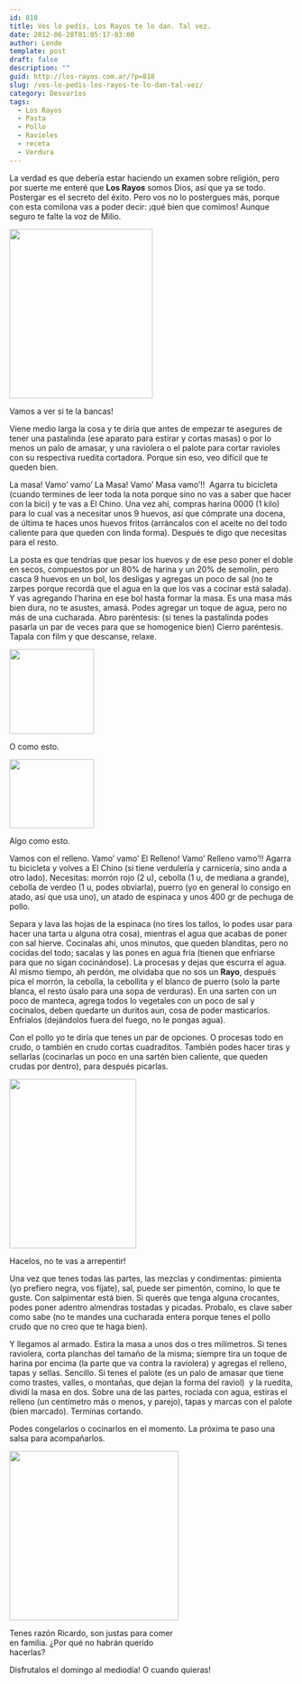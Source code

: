 ```yaml
---
id: 818
title: Vos lo pedís, Los Rayos te lo dan. Tal vez.
date: 2012-06-28T01:05:17-03:00
author: Lende
template: post
draft: false
description: ""
guid: http://los-rayos.com.ar/?p=818
slug: /vos-lo-pedis-los-rayos-te-lo-dan-tal-vez/
category: Desvaríos
tags:
  - Los Rayos
  - Pasta
  - Pollo
  - Ravioles
  - receta
  - Verdura
---
```

La verdad es que debería estar haciendo un examen sobre religión, pero por suerte me enteré que **Los Rayos** somos Dios, así que ya se todo. Postergar es el secreto del éxito. Pero vos no lo postergues más, porque con esta comilona vas a poder decir: ¡qué bien que comimos! Aunque seguro te falte la voz de Milio.

<div id="attachment_819" style="width: 264px" class="wp-caption alignleft">
  <img aria-describedby="caption-attachment-819" class="size-medium wp-image-819" title="pollo" src="https://los-rayos.com/wp-content/uploads/2012/04/pollo-254x300.jpg" alt="" width="254" height="300" srcset="https://los-rayos.com/wp-content/uploads/2012/04/pollo-254x300.jpg 254w, https://los-rayos.com/wp-content/uploads/2012/04/pollo.jpg 261w" sizes="(max-width: 254px) 100vw, 254px" />
  
  <p id="caption-attachment-819" class="wp-caption-text">
    Vamos a ver si te la bancas!
  </p>
</div>

Viene medio larga la cosa y te diría que antes de empezar te asegures de tener una pastalinda (ese aparato para estirar y cortas masas) o por lo menos un palo de amasar, y una raviolera o el palote para cortar ravioles con su respectiva ruedita cortadora. Porque sin eso, veo difícil que te queden bien.

La masa! Vamo’ vamo’ La Masa! Vamo’ Masa vamo’!!  Agarra tu bicicleta (cuando termines de leer toda la nota porque sino no vas a saber que hacer con la bici) y te vas a El Chino. Una vez ahí, compras harina 0000 (1 kilo) para lo cual vas a necesitar unos 9 huevos, así que cómprate una docena, de última te haces unos huevos fritos (arráncalos con el aceite no del todo caliente para que queden con linda forma). Después te digo que necesitas para el resto.

La posta es que tendrías que pesar los huevos y de ese peso poner el doble en secos, compuestos por un 80% de harina y un 20% de semolín, pero casca 9 huevos en un bol, los desligas y agregas un poco de sal (no te zarpes porque recordá que el agua en la que los vas a cocinar está salada). Y vas agregando l’harina en ese bol hasta formar la masa. Es una masa más bien dura, no te asustes, amasá. Podes agregar un toque de agua, pero no más de una cucharada. Abro paréntesis: (si tenes la pastalinda podes pasarla un par de veces para que se homogenice bien) Cierro paréntesis. Tapala con film y que descanse, relaxe.

<div id="attachment_823" style="width: 160px" class="wp-caption alignright">
  <img aria-describedby="caption-attachment-823" class="size-thumbnail wp-image-823" title="pastarav8" src="https://los-rayos.com/wp-content/uploads/2012/04/pastarav81-150x150.jpg" alt="" width="150" height="150" />
  
  <p id="caption-attachment-823" class="wp-caption-text">
    O como esto.
  </p>
</div>

<div id="attachment_822" style="width: 160px" class="wp-caption alignleft">
  <img aria-describedby="caption-attachment-822" class="size-thumbnail wp-image-822" title="articulo9" src="https://los-rayos.com/wp-content/uploads/2012/04/articulo91-150x122.jpg" alt="" width="150" height="122" />
  
  <p id="caption-attachment-822" class="wp-caption-text">
    Algo como esto.
  </p>
</div>

Vamos con el relleno. Vamo’ vamo’ El Relleno! Vamo’ Relleno vamo’!! Agarra tu bicicleta y volves a El Chino (si tiene verdulería y carnicería, sino anda a otro lado). Necesitas: morrón rojo (2 u), cebolla (1 u, de mediana a grande), cebolla de verdeo (1 u, podes obviarla), puerro (yo en general lo consigo en atado, así que usa uno), un atado de espinaca y unos 400 gr de pechuga de pollo.

Separa y lava las hojas de la espinaca (no tires los tallos, lo podes usar para hacer una tarta u alguna otra cosa), mientras el agua que acabas de poner con sal hierve. Cocinalas ahí, unos minutos, que queden blanditas, pero no cocidas del todo; sacalas y las pones en agua fría (tienen que enfriarse para que no sigan cocinándose). La procesas y dejas que escurra el agua. Al mismo tiempo, ah perdón, me olvidaba que no sos un **Rayo**, después pica el morrón, la cebolla, la cebollita y el blanco de puerro (solo la parte blanca, el resto úsalo para una sopa de verduras). En una sarten con un poco de manteca, agrega todos lo vegetales con un poco de sal y cocinalos, deben quedarte un duritos aun, cosa de poder masticarlos. Enfrialos (dejándolos fuera del fuego, no le pongas agua).

Con el pollo yo te diría que tenes un par de opciones. O procesas todo en crudo, o también en crudo cortas cuadraditos. También podes hacer tiras y sellarlas (cocinarlas un poco en una sartén bien caliente, que queden crudas por dentro), para después picarlas.

<div id="attachment_824" style="width: 235px" class="wp-caption alignright">
  <img aria-describedby="caption-attachment-824" class="size-medium wp-image-824" title="robert" src="https://los-rayos.com/wp-content/uploads/2012/04/robert-225x300.jpg" alt="" width="225" height="300" srcset="https://los-rayos.com/wp-content/uploads/2012/04/robert-225x300.jpg 225w, https://los-rayos.com/wp-content/uploads/2012/04/robert.jpg 453w" sizes="(max-width: 225px) 100vw, 225px" />
  
  <p id="caption-attachment-824" class="wp-caption-text">
    Hacelos, no te vas a arrepentir!
  </p>
</div>

Una vez que tenes todas las partes, las mezclas y condimentas: pimienta (yo prefiero negra, vos fíjate), sal, puede ser pimentón, comino, lo que te guste. Con salpimentar está bien. Si querés que tenga alguna crocantes, podes poner adentro almendras tostadas y picadas. Probalo, es clave saber como sabe (no te mandes una cucharada entera porque tenes el pollo crudo que no creo que te haga bien).

Y llegamos al armado. Estira la masa a unos dos o tres milímetros. Si tenes raviolera, corta planchas del tamaño de la misma; siempre tira un toque de harina por encima (la parte que va contra la raviolera) y agregas el relleno, tapas y sellas. Sencillo. Si tenes el palote (es un palo de amasar que tiene como trastes, valles, o montañas, que dejan la forma del raviol)  y la ruedita, dividí la masa en dos. Sobre una de las partes, rociada con agua, estiras el relleno (un centímetro más o menos, y parejo), tapas y marcas con el palote (bien marcado). Terminas cortando.

Podes congelarlos o cocinarlos en el momento. La próxima te paso una salsa para acompañarlos.

<div id="attachment_825" style="width: 310px" class="wp-caption aligncenter">
  <img aria-describedby="caption-attachment-825" class="size-medium wp-image-825 " title="BarredaRicardo11" src="https://los-rayos.com/wp-content/uploads/2012/04/BarredaRicardo11-300x300.jpg" alt="" width="300" height="300" srcset="https://los-rayos.com/wp-content/uploads/2012/04/BarredaRicardo11-300x300.jpg 300w, https://los-rayos.com/wp-content/uploads/2012/04/BarredaRicardo11-150x150.jpg 150w, https://los-rayos.com/wp-content/uploads/2012/04/BarredaRicardo11.jpg 485w" sizes="(max-width: 300px) 100vw, 300px" />
  
  <p id="caption-attachment-825" class="wp-caption-text">
    Tenes razón Ricardo, son justas para comer en familia. ¿Por qué no habrán querido hacerlas?
  </p>
</div>

Disfrutalos el domingo al mediodía! O cuando quieras!